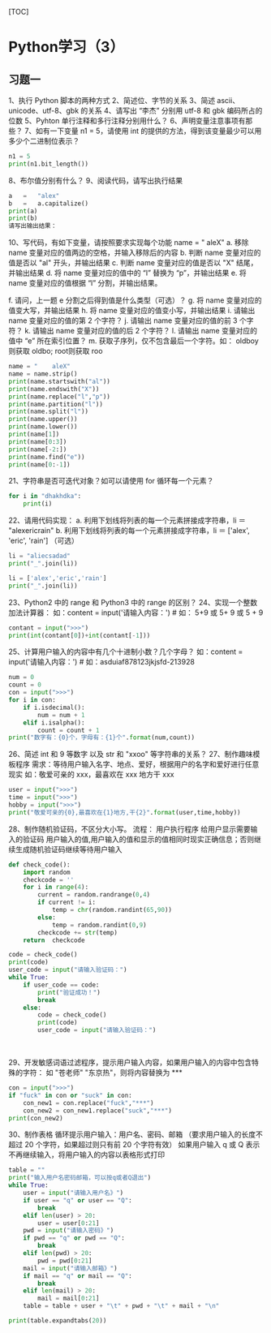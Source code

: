 [TOC]



# Python学习（3）

## 习题一

1、执行 Python 脚本的两种方式
2、简述位、字节的关系
3、简述 ascii、unicode、utf-8、gbk 的关系
4、请写出 “李杰” 分别用 utf-8 和 gbk 编码所占的位数
5、Pyhton 单行注释和多行注释分别用什么？
6、声明变量注意事项有那些？
7、如有一下变量 n1	=	5，请使用 int 的提供的方法，得到该变量最少可以用多少个二进制位表示？

```python
n1 = 5
print(n1.bit_length())
```

8、布尔值分别有什么？
9、阅读代码，请写出执行结果
				
```python
a	=	"alex"
b	=	a.capitalize()
print(a)
print(b)
请写出输出结果：
```
10、写代码，有如下变量，请按照要求实现每个功能
	    name	=	"	aleX"
a.	 移除 name 变量对应的值两边的空格，并输入移除后的内容
b.	 判断 name 变量对应的值是否以 "al"	 开头，并输出结果
c.	 判断 name 变量对应的值是否以 "X"	 结尾，并输出结果
d.	 将 name 变量对应的值中的 “l” 替换为 “p”，并输出结果
e.	 将 name 变量对应的值根据 “l” 分割，并输出结果。
		
f.	 请问，上一题 e	 分割之后得到值是什么类型（可选）？
g.	 将 name 变量对应的值变大写，并输出结果
h.	 将 name 变量对应的值变小写，并输出结果
i.	 请输出 name 变量对应的值的第 2 个字符？
j.	 请输出 name 变量对应的值的前 3 个字符？
k.	 请输出 name 变量对应的值的后 2 个字符？
l.	 请输出 name 变量对应的值中 “e” 所在索引位置？
m.	 获取子序列，仅不包含最后一个字符。如： oldboy	 则获取 oldbo;	root则获取 roo

```python
name = "    aleX"
name = name.strip()
print(name.startswith("al"))
print(name.endswith("X"))
print(name.replace("l","p"))
print(name.partition("l"))
print(name.split("l"))
print(name.upper())
print(name.lower())
print(name[1])
print(name[0:3])
print(name[-2:])
print(name.find("e"))
print(name[0:-1])
```



21、字符串是否可迭代对象？如可以请使用 for 循环每一个元素？

```python
for i in "dhakhdka":
    print(i)
```

22、请用代码实现：
				 a.	 利用下划线将列表的每一个元素拼接成字符串，li	 ＝ "alexericrain"
				 b.	 利用下划线将列表的每一个元素拼接成字符串，li	 ＝ ['alex',	'eric',	'rain']	 	 	 （可选）

```python
li = "aliecsadad"
print("_".join(li))

li = ['alex','eric','rain']
print("_".join(li))
```



23、Python2 中的 range 和 Python3 中的 range 的区别？
24、实现一个整数加法计算器：
				 如：content	=	input('请输入内容：')	 	 	 #	 如： 5+9	 或 5+	9	 或 5	+	9	

```python
contant = input(">>>")
print(int(contant[0])+int(contant[-1]))
```



25、计算用户输入的内容中有几个十进制小数？几个字母？
				 如：content	=	input('请输入内容：')	 	 	 #	 如：asduiaf878123jkjsfd-213928

```python
num = 0
count = 0
con = input(">>>")
for i in con:
    if i.isdecimal():
        num = num + 1
    elif i.isalpha():
        count = count + 1
print("数字有：{0}个，字母有：{1}个".format(num,count))
```



26、简述 int	 和 9	 等数字	 	 以及	 	 str	 和 "xxoo"	 等字符串的关系？
27、制作趣味模板程序
	    需求：等待用户输入名字、地点、爱好，根据用户的名字和爱好进行任意现实
		如：敬爱可亲的 xxx，最喜欢在 xxx 地方干 xxx

```python
user = input(">>>")
time = input(">>>")
hobby = input(">>>")
print("敬爱可亲的{0},最喜欢在{1}地方,干{2}".format(user,time,hobby))
```



28、制作随机验证码，不区分大小写。
	   流程：
	   用户执行程序
	   给用户显示需要输入的验证码
	   用户输入的值,用户输入的值和显示的值相同时现实正确信息；否则继续生成随机验证码继续等待用户输入

```python
def check_code():
    import random
    checkcode = ''
    for i in range(4):
        current = random.randrange(0,4)
        if current != i:
            temp = chr(random.randint(65,90))
        else:
            temp = random.randint(0,9)
        checkcode += str(temp)
    return  checkcode

code = check_code()
print(code)
user_code = input("请输入验证码：")
while True:
    if user_code == code:
        print("验证成功！")
        break
    else:
        code = check_code()
        print(code)
        user_code = input("请输入验证码：")
```





​												

29、开发敏感词语过滤程序，提示用户输入内容，如果用户输入的内容中包含特殊的字符：
				 如 "苍老师"	"东京热"，则将内容替换为 ***

```python
con = input(">>>")
if "fuck" in con or "suck" in con:
    con_new1 = con.replace("fuck","***")
    con_new2 = con_new1.replace("suck","***")
print(con_new2)

```



30、制作表格
				 循环提示用户输入：用户名、密码、邮箱 （要求用户输入的长度不超过 20 个字符，如果超过则只有前 20 个字符有效）
				 如果用户输入 q 或 Q	 表示不再继续输入，将用户输入的内容以表格形式打印

```python
table = ""
print("输入用户名密码邮箱，可以按q或者Q退出")
while True:
    user = input("请输入用户名》")
    if user == "q" or user == "Q":
        break
    elif len(user) > 20:
        user = user[0:21]
    pwd = input("请输入密码》")
    if pwd == "q" or pwd == "Q":
        break
    elif len(pwd) > 20:
        pwd = pwd[0:21]
    mail = input("请输入邮箱》")
    if mail == "q" or mail == "Q":
        break
    elif len(mail) > 20:
        mail = mail[0:21]
    table = table + user + "\t" + pwd + "\t" + mail + "\n"

print(table.expandtabs(20))
```

